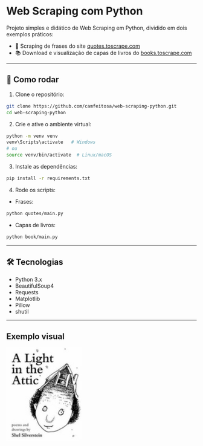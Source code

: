 # Web Scraping com Python

Projeto simples e didático de Web Scraping em Python, dividido em dois exemplos práticos:

- 📜 Scraping de frases do site [quotes.toscrape.com](https://quotes.toscrape.com/)
- 📚 Download e visualização de capas de livros do [books.toscrape.com](http://books.toscrape.com/)

---

## 🚀 Como rodar

1. Clone o repositório:
```bash
git clone https://github.com/camfeitosa/web-scraping-python.git
cd web-scraping-python
```

2. Crie e ative o ambiente virtual:
```bash
python -m venv venv
venv\Scripts\activate   # Windows
# ou
source venv/bin/activate  # Linux/macOS
```

3. Instale as dependências:
```bash
pip install -r requirements.txt
```

4. Rode os scripts:

- Frases:
```bash
python quotes/main.py
```

- Capas de livros:
```bash
python book/main.py
```

---

## 🛠️ Tecnologias

- Python 3.x
- BeautifulSoup4
- Requests
- Matplotlib
- Pillow
- shutil

---

## Exemplo visual

<img src="book/images/book-1.jpg" width="200">